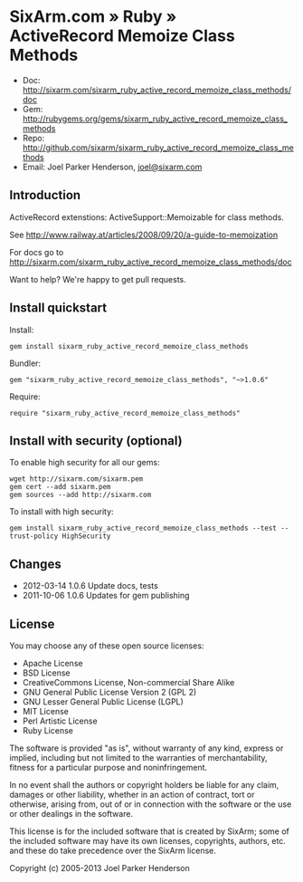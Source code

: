# SixArm.com » Ruby » <br> ActiveRecord Memoize Class Methods

* Doc: <http://sixarm.com/sixarm_ruby_active_record_memoize_class_methods/doc>
* Gem: <http://rubygems.org/gems/sixarm_ruby_active_record_memoize_class_methods>
* Repo: <http://github.com/sixarm/sixarm_ruby_active_record_memoize_class_methods>
* Email: Joel Parker Henderson, <joel@sixarm.com>


## Introduction

ActiveRecord extenstions: ActiveSupport::Memoizable for class methods.

See http://www.railway.at/articles/2008/09/20/a-guide-to-memoization

For docs go to <http://sixarm.com/sixarm_ruby_active_record_memoize_class_methods/doc>

Want to help? We're happy to get pull requests.


## Install quickstart

Install:

    gem install sixarm_ruby_active_record_memoize_class_methods

Bundler:

    gem "sixarm_ruby_active_record_memoize_class_methods", "~>1.0.6"

Require:

    require "sixarm_ruby_active_record_memoize_class_methods"


## Install with security (optional)

To enable high security for all our gems:

    wget http://sixarm.com/sixarm.pem
    gem cert --add sixarm.pem
    gem sources --add http://sixarm.com

To install with high security:

    gem install sixarm_ruby_active_record_memoize_class_methods --test --trust-policy HighSecurity


## Changes

* 2012-03-14 1.0.6 Update docs, tests
* 2011-10-06 1.0.6 Updates for gem publishing


## License

You may choose any of these open source licenses:

  * Apache License
  * BSD License
  * CreativeCommons License, Non-commercial Share Alike
  * GNU General Public License Version 2 (GPL 2)
  * GNU Lesser General Public License (LGPL)
  * MIT License
  * Perl Artistic License
  * Ruby License

The software is provided "as is", without warranty of any kind, 
express or implied, including but not limited to the warranties of 
merchantability, fitness for a particular purpose and noninfringement. 

In no event shall the authors or copyright holders be liable for any 
claim, damages or other liability, whether in an action of contract, 
tort or otherwise, arising from, out of or in connection with the 
software or the use or other dealings in the software.

This license is for the included software that is created by SixArm;
some of the included software may have its own licenses, copyrights, 
authors, etc. and these do take precedence over the SixArm license.

Copyright (c) 2005-2013 Joel Parker Henderson
